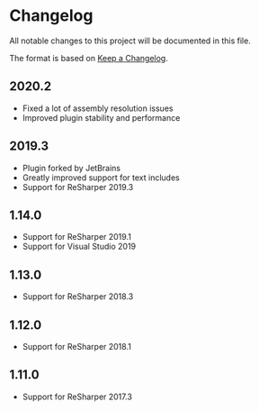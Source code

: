 # Changelog
All notable changes to this project will be documented in this file.

The format is based on [Keep a Changelog](http://keepachangelog.com/en/1.0.0/).

## 2020.2
- Fixed a lot of assembly resolution issues
- Improved plugin stability and performance

## 2019.3
- Plugin forked by JetBrains
- Greatly improved support for text includes
- Support for ReSharper 2019.3

## 1.14.0
- Support for ReSharper 2019.1
- Support for Visual Studio 2019

## 1.13.0
- Support for ReSharper 2018.3

## 1.12.0
- Support for ReSharper 2018.1

## 1.11.0
- Support for ReSharper 2017.3
